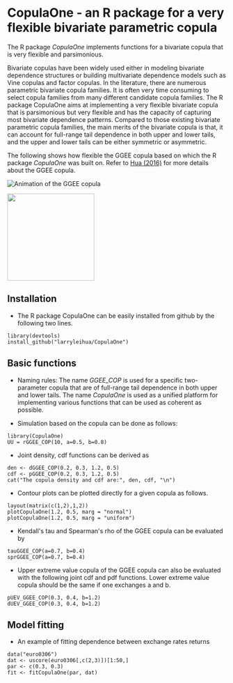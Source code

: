 # CopulaOne - an R package for a very flexible bivariate parametric copula

The R package *CopulaOne* implements functions for a bivariate copula that is very flexible and parsimonious. 

Bivariate copulas have been widely used either in modeling bivariate dependence structures or building multivariate dependence models such as Vine copulas and factor copulas. In the literature, there are numerous parametric bivariate copula families. It is often very time consuming to select copula families from many different candidate copula families. The R package CopulaOne aims at implementing a very flexible bivariate copula that is parsimonious but very flexible and has the capacity of capturing most bivariate dependence patterns. Compared to those existing bivariate parametric copula families, the main merits of the bivariate copula is that, it can account for full-range tail dependence in both upper and lower tails, and the upper and lower tails can be either symmetric or asymmetric. 

The following shows how flexible the GGEE copula based on which the R package *CopulaOne* was built on. Refer to [Hua (2016)](http://niu.edu/leihua/papers/Manuscript-Full-Range-HUA.pdf) for more details about the GGEE copula.

![Animation of the GGEE copula](http://niu.edu/leihua/_images/copula.gif)

<img src="http://niu.edu/leihua/_images/copula.gif" width="200" height="200" />

## Installation
- The R package CopulaOne can be easily installed from github by the following two lines.
```{r, eval=FALSE}
library(devtools)
install_github("larryleihua/CopulaOne")
```

## Basic functions
- Naming rules: The name *GGEE_COP* is used for a specific two-parameter copula that are of full-range tail dependence in both upper and lower tails. The name *CopulaOne* is used as a unified platform for implementing various functions that can be used as coherent as possible.

- Simulation based on the copula can be done as follows:
```{r}
library(CopulaOne)
UU = rGGEE_COP(10, a=0.5, b=0.8)
```

- Joint density, cdf functions can be derived as
```{r}
den <- dGGEE_COP(0.2, 0.3, 1.2, 0.5)
cdf <- pGGEE_COP(0.2, 0.3, 1.2, 0.5)
cat("The copula density and cdf are:", den, cdf, "\n")
```

- Contour plots can be plotted directly for a given copula as follows.
```{r fig.width=11, fig.height=6}
layout(matrix(c(1,2),1,2))
plotCopulaOne(1.2, 0.5, marg = "normal")
plotCopulaOne(1.2, 0.5, marg = "uniform")
```

- Kendall's tau and Spearman's rho of the GGEE copula can be evaluated by
```{r}
tauGGEE_COP(a=0.7, b=0.4)
sprGGEE_COP(a=0.7, b=0.4)
```

- Upper extreme value copula of the GGEE copula can also be evaluated with the following joint cdf and pdf functions. Lower extreme value copula should be the same if one exchanges a and b.
```{r}
pUEV_GGEE_COP(0.3, 0.4, b=1.2)
dUEV_GGEE_COP(0.3, 0.4, b=1.2)
```

## Model fitting
- An example of fitting dependence between exchange rates returns
```{r}
data("euro0306")
dat <- uscore(euro0306[,c(2,3)])[1:50,]
par <- c(0.3, 0.3)
fit <- fitCopulaOne(par, dat)
```